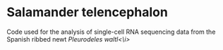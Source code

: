 # Salamander telencephalon

Code used for the analysis of single-cell RNA sequencing data from the Spanish ribbed newt <i>Pleurodeles waltl<\i>
